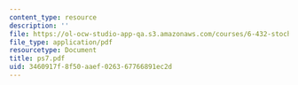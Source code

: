 ```yaml
---
content_type: resource
description: ''
file: https://ol-ocw-studio-app-qa.s3.amazonaws.com/courses/6-432-stochastic-processes-detection-and-estimation-spring-2004/3460917f8f50aaef026367766891ec2d_ps7.pdf
file_type: application/pdf
resourcetype: Document
title: ps7.pdf
uid: 3460917f-8f50-aaef-0263-67766891ec2d
---
```

